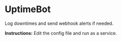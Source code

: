 # UptimeBot

Log downtimes and send webhook alerts if needed.

**Instructions:** Edit the config file and run as a service.
